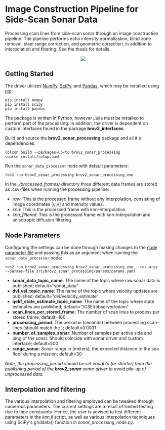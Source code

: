 # Image Construction Pipeline for Side-Scan Sonar Data
Processing scan lines from side-scan sonar through an image construction pipeline. The pipeline performs echo intensity
normalization, blind zone removal, slant range correction, and geometric correction, in addition to interpolation and filtering. See the thesis for details.

<p align="center">
  <img src="https://github.com/bjornrho/Navigation-brov2/blob/main/doc/image_construction_pipeline.svg"/>
</p>

## Getting Started
The driver utilizes [NumPy](https://numpy.org/), [SciPy](https://scipy.org/), and [Pandas](https://pandas.pydata.org/), which may be installed using [pip](https://pypi.org/project/pip/):
```
pip install numpy
pip install scipy
pip install pandas
```
The package is written in Python, however Julia must be installed to perform part of the processing. In addition, the driver is dependent on custom interfaces found in the package **brov2_interfaces**.

Build and source the **brov2_sonar_processing** package and all it's dependencies:
```
colcon build --packages-up-to brov2_sonar_processing
source install/setup.bash
```
Run the `sonar_data_processor` node with default parameters:
```
ros2 run brov2_sonar_processing brov2_sonar_processing_exe
```

In the *./processed_frames/* directory three different data frames are stored as .csv-files when running the processing pipeline:
* *raw*: This is the processed frame without any interpolation, consisting of image coordinates [u,v] and intensity values.
* *knn*: This is the processed frame with knn-interpolation.
* *knn_filtered*: This is the processed frame with knn-interpolation and anisotropic diffusion filtering.

## Node Parameters
Configuring the settings can be done through making changes to the [node parameter file](params/params.yaml) and passing this as an argument when running the `sonar_data_processor` node:
```
ros2 run brov2_sonar_processing brov2_sonar_processing_exe --ros-args --params-file src/brov2_sonar_processing/params/params.yaml
```
* **sonar_data_topic_name**: The name of the topic where raw sonar data is published; default="sonar_data"
* **dvl_vel_topic_name**: The name of the topic where velocity updates are published; default="dvl/velocity_estimate"
* **qekf_state_estimate_topic_name**: The name of the topic where state estimates are published; default="/CSEI/observer/odom"
* **scan_lines_per_stored_frame**: The number of scan lines to process per stored frame; default=100
* **processing_period**: The period in (seconds) between processing scan-lines (should match the ); default=0.0001
* **number_of_samples_sonar**: Number of samples per active side and ping of the sonar. Should coincide with sonar driver and custom interface; default=500
* **range_sonar**: Sonar range in (meters), the expected distance to the sea floor during a mission; default=30

*Note, the processing_period should be set equal to (or shorter) than the publishing period of the **brov2_sonar** sonar driver to avoid pile-up of unprocessed data.*


## Interpolation and filtering
The various interpolation and filtering employed can be tweaked through numerous parameters. The current settings are a result of limited testing due to time constraints. Hence, the user is advised to test different parameters in the *knn.jl* script, as well as various interpolation techniques using SciPy's griddata() function in *sonar_processing_node.py*.